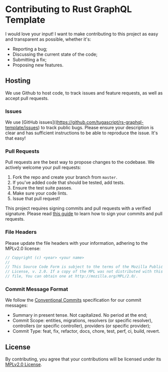 # Contributing to Rust GraphQL Template

I would love your input! I want to make contributing to this project as easy and transparent as possible, whether it's:

- Reporting a bug;
- Discussing the current state of the code;
- Submitting a fix;
- Proposing new features.

## Hosting

We use Github to host code, to track issues and feature requests, as well as accept pull requests.

### Issues

We use [GitHub issues]((https://github.com/tugascript/rs-graphql-template/issues) to track public bugs. Please ensure your description is clear and has sufficient instructions to be able to reproduce the issue. It's that easy!

### Pull Requests

Pull requests are the best way to propose changes to the codebase. We actively welcome your pull requests:

1. Fork the repo and create your branch from `master`.
2. If you've added code that should be tested, add tests.
3. Ensure the test suite passes.
4. Make sure your code lints.
5. Issue that pull request!

This project requires signing commits and pull requests with a verified signature. Please read [this guide](https://docs.github.com/en/github/authenticating-to-github/managing-commit-signature-verification) to learn how to sign your commits and pull requests.

### File Headers

Please update the file headers with your information, adhering to the MPLv2.0 license:

```rust
// Copyright (c) <year> <your name>
//
// This Source Code Form is subject to the terms of the Mozilla Public
// License, v. 2.0. If a copy of the MPL was not distributed with this
// file, You can obtain one at http://mozilla.org/MPL/2.0/.
```

### Commit Message Format

We follow the [Conventional Commits](https://www.conventionalcommits.org/) specification for our commit messages:

- Summary in present tense. Not capitalized. No period at the end;
- Commit Scope: entities, migrations, resolvers (or specific resolver), controllers (or specific controller), providers (or specific provider);
- Commit Type: feat, fix, refactor, docs, chore, test, perf, ci, build, revert.

## License

By contributing, you agree that your contributions will be licensed under its [MPLv2.0 License](LICENSE).

